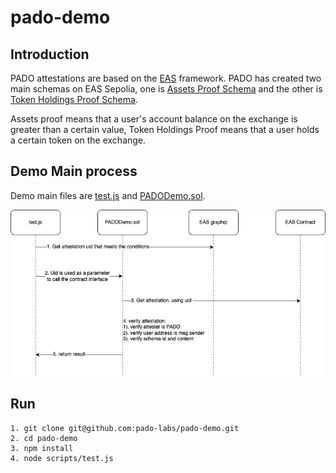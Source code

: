 # pado-demo

## Introduction

PADO attestations are based on the [EAS](https://docs.attest.sh/docs/welcome) framework. PADO has created two main schemas on EAS Sepolia, one is [Assets Proof Schema](https://sepolia.easscan.org/schema/view/0x45316fbaa4070445d3ed1b041c6161c844e80e89c368094664ed756c649413a9) and the other is [Token Holdings Proof Schema](https://sepolia.easscan.org/schema/view/0xe4c12be3c85cada725c600c1f2cde81d7cc15f957537e5756742acc3f5859084).

Assets proof means that a user's account balance on the exchange is greater than a certain value, Token Holdings Proof means that a user holds a certain token on the exchange.

## Demo Main process

Demo main files are [test.js](./scripts/test.js) and [PADODemo.sol](./contracts/PADODemo.sol).

![demo](./images/demo.png)

## Run

```shell
1. git clone git@github.com:pado-labs/pado-demo.git
2. cd pado-demo
3. npm install
4. node scripts/test.js
```



